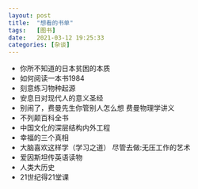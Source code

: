 ```yaml
---
layout: post
title:  "想看的书单"
tags:   [图书]
date:   2021-03-12 19:25:33
categories: [杂谈]
---
```


- 你所不知道的日本贫困的本质
- 如何阅读一本书1984
- 刻意练习物种起源
- 安息日对现代人的意义圣经
- 别闹了，费曼先生你管别人怎么想 费曼物理学讲义
- 不列颠百科全书
- 中国文化的深层结构内外工程
- 幸福的三个真相
- 大脑喜欢这样学（学习之道） 尽管去做:无压工作的艺术
- 爱因斯坦传英语读物
- 人类大历史
- 21世纪得21堂课
